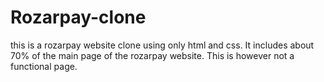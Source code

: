 # Rozarpay-clone
this is a rozarpay website clone using only html and css. It includes about 70% of the main page of the rozarpay website. This is however not a functional page.
